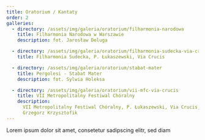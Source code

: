 ```yaml
---
title: Oratorium / Kantaty
order: 2
galleries:
  - directory: /assets/img/galeria/oratorium/filharmonia-narodowa
    title: Filharmonia Narodowa w Warszawie
    description: fot. Jarosław Deluga

  - directory: /assets/img/galeria/oratorium/filharmonia-sudecka-via-crucis
    title: Filharmonia Sudecka, P. Łukaszewski, Via Crucis

  - directory: /assets/img/galeria/oratorium/stabat-mater
    title: Pergolesi - Stabat Mater
    description: fot. Sylwia Holeksa

  - directory: /assets/img/galeria/oratorium/vii-mfc-via-crucis
    title: VII Metropolitalny Festiwal Chóralny
    description:
      VII Metropolitalny Festiwal Chóralny, P. Łukaszewski, Via Crucis, fot.
      Grzegorz Krzysztofik
---
```


Lorem ipsum dolor sit amet, consetetur sadipscing elitr, sed diam
